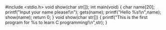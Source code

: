 #include <stdio.h>
void show(char str[]);
int main(void)
{
    char name[20];
    printf("Input your name please!\n");
    gets(name);
    printf("Hello %s!\n",name);
    show(name);
    return 0;
}
void show(char str[])
{
    printf("This is the first program for %s to learn C programming!\n",str);
}
